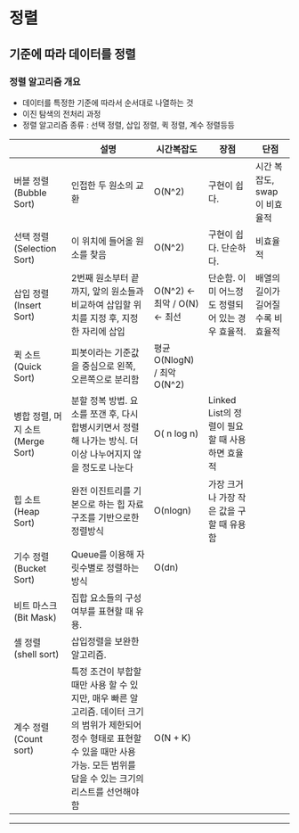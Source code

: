 # 정렬
## 기준에 따라 데이터를 정렬
### 정렬 알고리즘 개요
- 데이터를 특정한 기준에 따라서 순서대로 나열하는 것
- 이진 탐색의 전처리 과정
- 정렬 알고리즘 종류 : 선택 정렬, 삽입 정렬, 퀵 정렬, 계수 정렬등등
  
|  | 설명 | 시간복잡도 | 장점 | 단점 |
| --- | --- | --- | --- | --- |
| 버블 정렬 (Bubble Sort) | 인접한 두 원소의 교환 | O(N^2) | 구현이 쉽다. | 시간 복잡도, swap이 비효율적 |
| 선택 정렬 (Selection Sort) | 이 위치에 들어올 원소를 찾음 | O(N^2) | 구현이 쉽다. 단순하다.  | 비효율적 |
| 삽입 정렬 (Insert Sort) | 2번째 원소부터 끝까지, 앞의 원소들과 비교하여 삽입할 위치를 지정 후, 지정한 자리에 삽입 | O(N^2) ← 최악 / O(N) ← 최선 | 단순함. 이미 어느정도 정렬되어 있는 경우 효율적.  | 배열의 길이가 길어질수록 비효율적 |
| 퀵 소트 (Quick Sort) | 피봇이라는 기준값을 중심으로 왼쪽, 오른쪽으로 분리함 | 평균 O(NlogN) / 최악 O(N^2) |  |  |
| 병합 정렬, 머지 소트 (Merge Sort) | 분할 정복 방법. 요소를 쪼갠 후, 다시 합병시키면서 정렬해 나가는 방식. 더이상 나누어지지 않을 정도로 나눈다 | O( n log n) | Linked List의 정렬이 필요할 때 사용하면 효율적 |  |
| 힙 소트 (Heap Sort) | 완전 이진트리를 기본으로 하는 힙 자료구조를 기반으로한 정렬방식 | O(nlogn) | 가장 크거나 가장 작은 값을 구할 때 유용함 |  |
| 기수 정렬 (Bucket Sort) | Queue를 이용해 자릿수별로 정렬하는 방식 | O(dn) |  |  |
| 비트 마스크 (Bit Mask) | 집합 요소들의 구성 여부를 표현할 때 유용. |  |  |  |
| 셸 정렬 (shell sort) | 삽입정렬을 보완한 알고리즘.  |  |  |  |
| 계수 정렬 (Count sort) | 특정 조건이 부합할 때만 사용 할 수 있지만, 매우 빠른 알고리즘. 데이터 크기의 범위가 제한되어 정수 형태로 표현할 수 있을 때만 사용 가능. 모든 범위를 담을 수 있는 크기의 리스트를 선언해야함 | O(N + K) | 
---
